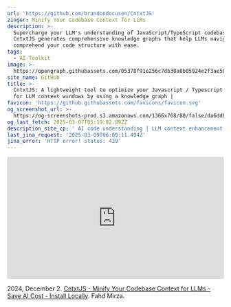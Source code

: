 ```yaml
---
url: 'https://github.com/brandondocusen/CntxtJS'
zinger: Minify Your Codebase Context for LLMs
description: >-
  Supercharge your LLM's understanding of JavaScript/TypeScript codebases.
  CntxtJS generates comprehensive knowledge graphs that help LLMs navigate and
  comprehend your code structure with ease.
tags:
  - AI-Toolkit
image: >-
  https://opengraph.githubassets.com/05378f91e256c7db30a0b05924e2f3ae5841fe12ee0ac78b75d9cbc9912f50d2/brandondocusen/CntxtJS
site_name: GitHub
title: >-
  CntxtJS: A lightweight tool to optimize your Javascript / Typescript project
  for LLM context windows by using a knowledge graph |
favicon: 'https://github.githubassets.com/favicons/favicon.svg'
og_screenshot_url: >-
  https://og-screenshots-prod.s3.amazonaws.com/1366x768/80/false/da6ddbf4ff4d887f9262a8cc199d70e4987d580aaf86f7eab1e20e232a61b886.jpeg
og_last_fetch: 2025-03-07T05:19:02.892Z
description_site_cp: ' AI code understanding | LLM context enhancement | Code structure visualization | Static analysis for AI | Large Language Model tooling #LLM #AI #JavaScript #TypeScript #CodeAnalysis #ContextWindow #DeveloperTools'
last_jina_request: '2025-03-09T06:09:11.494Z'
jina_error: 'HTTP error! status: 429'
---
```


<iframe 
  style="aspect-ratio:16/9;width:100%;height:auto" 
  src="https://www.youtube.com/embed/C7nNPDuEW0U?si=_u5ntYKFDO0I9haV" 
  title="YouTube video player" 
  frameborder="0" 
  allow="accelerometer; autoplay; clipboard-write; encrypted-media; gyroscope; picture-in-picture; web-share" 
  referrerpolicy="strict-origin-when-cross-origin" 
  allowfullscreen
></iframe>

2024, December 2. [CntxtJS - Minify Your Codebase Context for LLMs - Save AI Cost - Install Locally](https://youtu.be/C7nNPDuEW0U?si=_u5ntYKFDO0I9haV). Fahd Mirza.
